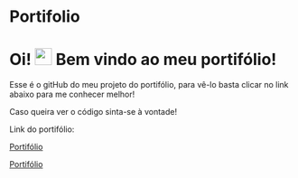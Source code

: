 # Portifolio
# Oi! <img src="https://raw.githubusercontent.com/MartinHeinz/MartinHeinz/master/wave.gif" width="30px"> Bem vindo ao meu portifólio!

Esse é o gitHub do meu projeto do portifólio, para vê-lo basta clicar no link abaixo para me conhecer melhor!

Caso queira ver o código sinta-se à vontade!

Link do portifólio:

[Portifólio](https://portifolio-luis.surge.sh)

<a href="https://portifolio-luis.surge.sh" target="_blank"> Portifólio </a>
